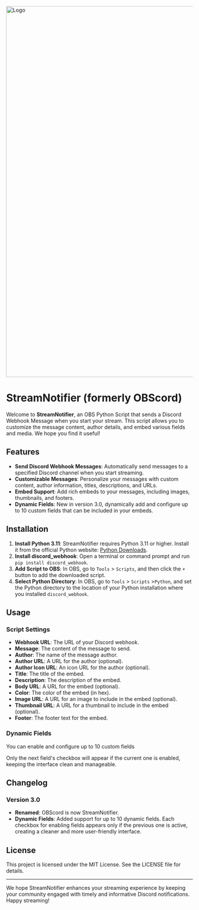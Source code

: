 <img src="https://github.com/ShadowOkami4/StreamNotifier/assets/54201724/039e6e51-f9d7-44cb-971b-47f948c393e5" alt="Logo" width="1000"/>


# StreamNotifier (formerly OBScord)

Welcome to **StreamNotifier**, an OBS Python Script that sends a Discord Webhook Message when you start your stream. This script allows you to customize the message content, author details, and embed various fields and media. We hope you find it useful!

## Features

- **Send Discord Webhook Messages**: Automatically send messages to a specified Discord channel when you start streaming.
- **Customizable Messages**: Personalize your messages with custom content, author information, titles, descriptions, and URLs.
- **Embed Support**: Add rich embeds to your messages, including images, thumbnails, and footers.
- **Dynamic Fields**: New in version 3.0, dynamically add and configure up to 10 custom fields that can be included in your embeds.

## Installation

1. **Install Python 3.11**: StreamNotifier requires Python 3.11 or higher. Install it from the official Python website: [Python Downloads](https://www.python.org/downloads/).
2. **Install discord_webhook**: Open a terminal or command prompt and run `pip install discord_webhook`.
3. **Add Script to OBS**: In OBS, go to `Tools` > `Scripts`, and then click the `+` button to add the downloaded script.
4. **Select Python Directory**: In OBS, go to `Tools` > `Scripts` >`Python`, and set the Python directory to the location of your Python installation where you installed `discord_webhook`.

## Usage

### Script Settings

- **Webhook URL**: The URL of your Discord webhook.
- **Message**: The content of the message to send.
- **Author**: The name of the message author.
- **Author URL**: A URL for the author (optional).
- **Author Icon URL**: An icon URL for the author (optional).
- **Title**: The title of the embed.
- **Description**: The description of the embed.
- **Body URL**: A URL for the embed (optional).
- **Color**: The color of the embed (in hex).
- **Image URL**: A URL for an image to include in the embed (optional).
- **Thumbnail URL**: A URL for a thumbnail to include in the embed (optional).
- **Footer**: The footer text for the embed.

### Dynamic Fields

You can enable and configure up to 10 custom fields

Only the next field's checkbox will appear if the current one is enabled, keeping the interface clean and manageable.

## Changelog

### Version 3.0

- **Renamed**: OBScord is now StreamNotifier.
- **Dynamic Fields**: Added support for up to 10 dynamic fields. Each checkbox for enabling fields appears only if the previous one is active, creating a cleaner and more user-friendly interface.

## License

This project is licensed under the MIT License. See the LICENSE file for details.

---

We hope StreamNotifier enhances your streaming experience by keeping your community engaged with timely and informative Discord notifications. Happy streaming!

